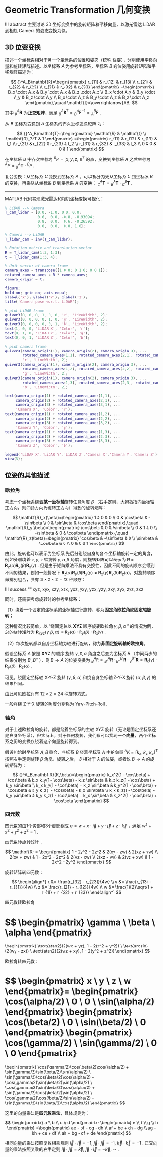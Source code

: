 # Geometric Transformation 几何变换

!!! abstract
    主要讨论 3D 坐标变换中的旋转矩阵和平移向量，以激光雷达 LiDAR 到相机 Camera 的姿态变换为例。

## 3D 位姿变换

描述一个坐标系相对于另一个坐标系的位置和姿态（统称 位姿），分别使用平移向量和旋转矩阵描述。以坐标系 $A$ 为参考坐标系，坐标系 $B$ 的位姿用旋转矩阵和平移矩阵描述为：

$$
{}^A_B\mathbf{R}=\begin{pmatrix}
r_{11} & r_{12} & r_{13} \\
r_{21} & r_{22} & r_{23} \\
r_{31} & r_{32} & r_{33}
\end{pmatrix}
=\begin{pmatrix}
B_x \cdot A_x & B_y \cdot A_x & B_z \cdot A_x \\
B_x \cdot A_y & B_y \cdot A_y & B_z \cdot A_y \\
B_x \cdot A_z & B_y \cdot A_z & B_z \cdot A_z
\end{pmatrix},\quad \mathbf{t}=\overrightarrow{AB}
$$

其中 ${}^A_B\mathbf{R}$ 为**正交矩阵**，满足 ${}^A_B\mathbf{R}^T={}^A_B\mathbf{R}^{-1}={}^B_A\mathbf{R}$ .

从 $B$ 坐标系变换到 $A$ 坐标系的齐次坐标变换矩阵  为：

$$
{}^A_B\mathbf{T}=\begin{pmatrix}
\mathbf{R} & \mathbf{t} \\
\mathbf{0}_3^T & 1
\end{pmatrix}
=\begin{pmatrix}
r_{11} & r_{12} & r_{13} & t_1 \\
r_{21} & r_{22} & r_{23} & t_2 \\
r_{31} & r_{32} & r_{33} & t_3 \\
0 & 0 & 0 & 1
\end{pmatrix}
$$

在坐标系 $B$ 中齐次坐标为 ${}^BP=[x,y,z,1]^T$ 的点，变换到坐标系 $A$ 之后坐标为 ${}^AP={}^A_B\mathbf{T}\cdot{}^BP$ .

复合变换：从坐标系 $C$ 变换到坐标系 $A$ ，可以拆分为先从坐标系 $C$ 到坐标系 $B$ 的变换，再乘以从坐标系 $B$ 到坐标系 $A$ 的变换： ${}^A_C\mathbf{T}={}^A_B\mathbf{T}\cdot {}^B_C\mathbf{T}$ .

---

MATLAB 代码实现激光雷达和相机坐标变换可视化：

```matlab
% LiDAR --> Camera
T_cam_lidar = [0.0, -1.0, 0.0, 0.0;
               0.6,  0.0, -0.8, -0.93094;
               0.8,  0.0,  0.6, -0.26592;
               0.0,  0.0,  0.0, 1.0];

% Camera --> LiDAR
T_lidar_cam = inv(T_cam_lidar);

% Rotation matrix and translation vector
R = T_lidar_cam(1:3, 1:3);
t = T_lidar_cam(1:3, 4);

% Unit vector of camera frame
camera_axes = transpose([1 0 0; 0 1 0; 0 0 1]);
rotated_camera_axes = R * camera_axes;
camera_origin = t;

figure;
hold on; grid on; axis equal;
xlabel('X'); ylabel('Y'); zlabel('Z');
title('Camera pose w.r.t. LiDAR');

% plot LiDAR frame
quiver3(0, 0, 0, 1, 0, 0, 'r', 'LineWidth', 2);
quiver3(0, 0, 0, 0, 1, 0, 'g', 'LineWidth', 2);
quiver3(0, 0, 0, 0, 0, 1, 'b', 'LineWidth', 2);
text(1, 0, 0, 'LiDAR X', 'Color', 'r');
text(0, 1, 0, 'LiDAR Y', 'Color', 'g');
text(0, 0, 1, 'LiDAR Z', 'Color', 'b');

% plot camera frame
quiver3(camera_origin(1), camera_origin(2), camera_origin(3), ...
        rotated_camera_axes(1,1), rotated_camera_axes(2,1), rotated_camera_axes(3,1), ...
        'r', 'LineWidth', 2);
quiver3(camera_origin(1), camera_origin(2), camera_origin(3), ...
        rotated_camera_axes(1,2), rotated_camera_axes(2,2), rotated_camera_axes(3,2), ...
        'g', 'LineWidth', 2);
quiver3(camera_origin(1), camera_origin(2), camera_origin(3), ...
        rotated_camera_axes(1,3), rotated_camera_axes(2,3), rotated_camera_axes(3,3), ...
        'b', 'LineWidth', 2);

text(camera_origin(1) + rotated_camera_axes(1,1), ...
     camera_origin(2) + rotated_camera_axes(2,1), ...
     camera_origin(3) + rotated_camera_axes(3,1), ...
     'Camera X', 'Color', 'r');
text(camera_origin(1) + rotated_camera_axes(1,2), ...
     camera_origin(2) + rotated_camera_axes(2,2), ...
     camera_origin(3) + rotated_camera_axes(3,2), ...
     'Camera Y', 'Color', 'g');
text(camera_origin(1) + rotated_camera_axes(1,3), ...
     camera_origin(2) + rotated_camera_axes(2,3), ...
     camera_origin(3) + rotated_camera_axes(3,3), ...
     'Camera Z', 'Color', 'b');

legend('LiDAR X','LiDAR Y','LiDAR Z','Camera X','Camera Y','Camera Z');
view(3);
```

## 位姿的其他描述

### 欧拉角

考虑一个坐标系绕着**某一坐标轴**旋转任意角度 $\beta$ （右手定则，大拇指指向坐标轴正方向，则四指方向为旋转正方向）得到的旋转矩阵：

$$
\mathbf{R}_x(\beta)=\begin{pmatrix}
1 & 0 & 0 \\
0 & \cos\beta & -\sin\beta \\
0 & \sin\beta & \cos\beta
\end{pmatrix},\quad
\mathbf{R}_y(\beta)=\begin{pmatrix}
\cos\beta & 0 & \sin\beta \\
0 & 1 & 0 \\
-\sin\beta & 0 & \cos\beta
\end{pmatrix},\quad
\mathbf{R}_z(\beta)=\begin{pmatrix}
\cos\beta & -\sin\beta & 0 \\
\sin\beta & \cos\beta & 0 \\
0 & 0 & 1
\end{pmatrix}
$$

由此，旋转也可以表示为坐标系 先后分别绕自身的各个坐标轴旋转一定的角度，例如分别绕着 $x,y,z$ 轴旋转 $\gamma,\alpha,\beta$ 角度，则旋转矩阵可以表示为 $\mathbf{R}=\mathbf{R}_z(\alpha)\mathbf{R}_y(\beta)\mathbf{R}_x(\gamma)$ . 但是由于矩阵乘法不具有交换性，因此不同的旋转顺序会得到不同的结果，例如一般情况下 $\mathbf{R}_z(\alpha)\mathbf{R}_y(\beta)\mathbf{R}_x(\gamma)\neq\mathbf{R}_x(\gamma)\mathbf{R}_y(\beta)\mathbf{R}_z(\alpha)$。对旋转顺序做排列组合，共有 $3\times2\times2=12$ 种顺序：

!!! success ""
    xyz, xyx, xzy, xzx,
    yxz, yxy, yzx, yzy,
    zxy, zyx, zyz, zxz

同时，还需要考虑旋转时的参考坐标系：

（1）绕着一个固定的坐标系的坐标轴进行旋转，称为**固定角欧拉角**或**固定轴旋转**；

这种情况比较简单，以 “绕固定轴以 **XYZ** 顺序旋转欧拉角 $\gamma,\beta,\alpha$ ” 的情况为例，总的旋转矩阵为 $\mathbf{R}_{xyz}(\gamma,\beta,\alpha)=\mathbf{R}_z(\alpha)\cdot\mathbf{R}_y(\beta)\cdot\mathbf{R}_x(\gamma)$ .

（2）每次旋转都以自身坐标轴为轴进行旋转，称为**非固定旋转轴的欧拉角**。

假设坐标系 $A$ 按照 **XYZ** 的顺序 旋转 $\gamma,\beta,\alpha$ 角度之后变为坐标系 $B$ （中间两步的结果分别为 $B',B''$ ），则 $B\to A$ 的位姿变换为 ${}^A_B\mathbf{R}={}^A_{B'}\mathbf{R}\cdot{}^{B'}_{B''}\mathbf{R}\cdot{}^{B''}_{B}\mathbf{R}=\mathbf{R}_x(\gamma)\cdot\mathbf{R}_y(\beta)\cdot\mathbf{R}_z(\alpha)$ .

可见，绕固定坐标轴 X-Y-Z 旋转 $(\gamma,\beta,\alpha)$ 和绕自身坐标轴 Z-Y-X 旋转 $(\alpha,\beta,\gamma)$ 的结果相同。

由此可见欧拉角有 $12\times2=24$ 种旋转方式。

一般将绕 Z-Y-X 旋转的角度分别称为 Yaw-Pitch-Roll .

### 轴角

对于上述欧拉角的旋转，都是绕着坐标系的主轴 XYZ 旋转（无论是固定坐标系还是自身坐标系），但实际上，对于任何旋转，我们都可以找到一个**向量**，两个坐标系之间的变换仅绕着这个向量旋转得到。

假设初始时坐标系 $A,B$ 重合，坐标系 $B$ 绕着坐标系 $A$ 中的向量 ${}^AK=[k_x,k_y,k_z]^T$ 按照右手定则旋转 $\beta$ 角度。旋转之后， $B$ 相对于 $A$ 的位姿，或者说 $B\to A$ 的旋转矩阵为：

$$
{}^A_B\mathbf{R}(K,\beta)=\begin{pmatrix}
k_x^2(1 - \cos\beta) + \cos\beta & k_x k_y(1 - \cos\beta) - k_z \sin\beta & k_x k_z(1 - \cos\beta) + k_y \sin\beta \\
k_x k_y(1 - \cos\beta) + k_z \sin\beta & k_y^2(1 - \cos\beta) + \cos\beta & k_y k_z(1 - \cos\beta) - k_x \sin\beta \\
k_x k_z(1 - \cos\beta) - k_y \sin\beta & k_y k_z(1 - \cos\beta) + k_x \sin\beta & k_z^2(1 - \cos\beta) + \cos\beta
\end{pmatrix}
$$

### 四元数

四元数的由1个实部和3个虚部组成 $q=w+x\cdot\vec{i}+y\cdot\vec{j}+z\cdot\vec{k}$ ，满足 $w^2+x^2+y^2+z^2=1$ .

四元数转旋转矩阵：

$$
\mathbf{R} = \begin{pmatrix}
1 - 2y^2 - 2z^2 & 2(xy - zw) & 2(xz + yw) \\
2(xy + zw) & 1 - 2x^2 - 2z^2 & 2(yz - xw) \\
2(xz - yw) & 2(yz + xw) & 1 - 2x^2 - 2y^2
\end{pmatrix}
$$

旋转矩阵转四元数：

$$
\begin{align*}
x &= \frac{r_{32} - r_{23}}{4w} \\
y &= \frac{r_{13} - r_{31}}{4w} \\
z &= \frac{r_{21} - r_{12}}{4w} \\
w &= \frac{1}{2}\sqrt{1 + r_{11} + r_{22} + r_{33}}
\end{align*}
$$

四元数转欧拉角

$$
\begin{pmatrix}
\gamma \\
\beta \\
\alpha
\end{pmatrix}
=
\begin{pmatrix}
\text{atan2}(2(wx + yz), 1 - 2(x^2 + y^2)) \\
\text{arcsin}(2(wy - zx)) \\
\text{atan2}(2(wz + xy), 1 - 2(y^2 + z^2))
\end{pmatrix}
$$

欧拉角转四元数：

$$
\begin{pmatrix}
x \\ y \\ z \\ w
\end{pmatrix}=
\begin{pmatrix}
\cos(\alpha/2) \\ 0 \\ 0 \\ \sin(\alpha/2)
\end{pmatrix}
\begin{pmatrix}
\cos(\beta/2) \\ 0  \\ \sin(\beta/2) \\ 0
\end{pmatrix}
\begin{pmatrix}
\cos(\gamma/2) \\ \sin(\gamma/2) \\ 0 \\ 0
\end{pmatrix}
=
\begin{pmatrix}
\cos(\gamma/2)\cos(\beta/2)\cos(\alpha/2) + \sin(\gamma/2)\sin(\beta/2)\sin(\alpha/2) \\
\sin(\gamma/2)\cos(\beta/2)\cos(\alpha/2) - \cos(\gamma/2)\sin(\beta/2)\sin(\alpha/2) \\
\cos(\gamma/2)\sin(\beta/2)\cos(\alpha/2) + \sin(\gamma/2)\cos(\beta/2)\sin(\alpha/2) \\
\cos(\gamma/2)\cos(\beta/2)\sin(\alpha/2) - \sin(\gamma/2)\sin(\beta/2)\cos(\alpha/2)
\end{pmatrix}
$$

这里的向量乘法是**四元数乘法**，具体规则为：

$$
\begin{pmatrix}
a \\ b \\ c \\ d
\end{pmatrix}
\begin{pmatrix}
e \\ f \\ g \\ h
\end{pmatrix}
=\begin{pmatrix}
ae - bf - cg - dh \\ af + be + ch - dg \\ ag - bh + ce + df \\ ah + bg - cf + de
\end{pmatrix}
$$

相同向量的乘法按照复数相乘规则 $\vec{i}\cdot\vec{i}=-1,\;\vec{j}\cdot\vec{j}=-1,\;\vec{k}\cdot\vec{k}=-1$ . 正交向量的乘法按照叉乘的右手定则 $\vec{i}\cdot\vec{j}=\vec{k},\;\vec{j}\cdot\vec{i}=-\vec{k},\cdots$ .
